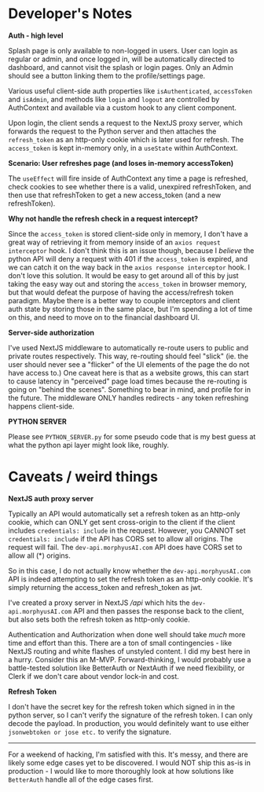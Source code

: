 # Developer's Notes

**Auth - high level**

Splash page is only available to non-logged in users. User can login as regular or admin, and once logged in, will be automatically directed to dashboard, and cannot visit the splash or login pages. Only an Admin should see a button linking them to the profile/settings page.

Various useful client-side auth properties like `isAuthenticated`, `accessToken` and `isAdmin`, and methods like `login` and `logout` are controlled by AuthContext and available via a custom hook to any client component.

Upon login, the client sends a request to the NextJS proxy server, which forwards the request to the Python server and then attaches the `refresh_token` as an http-only cookie which is later used for refresh. The `access_token` is kept in-memory only, in a `useState` within AuthContext.

**Scenario: User refreshes page (and loses in-memory accessToken)**

The `useEffect` will fire inside of AuthContext any time a page is refreshed, check cookies to see whether there is a valid, unexpired refreshToken, and then use that refreshToken to get a new access_token (and a new refreshToken).

**Why not handle the refresh check in a request intercept?**

Since the `access_token` is stored client-side only in memory, I don't have a great way of retrieving it from memory inside of an `axios request interceptor` hook. I don't think this is an issue though, because I _believe_ the python API will deny a request with 401 if the `access_token` is expired, and we can catch it on the way back in the `axios response interceptor` hook. I don't love this solution. It would be easy to get around all of this by just taking the easy way out and storing the `access_token` in browser memory, but that would defeat the purpose of having the access/refresh token paradigm. Maybe there is a better way to couple interceptors and client auth state by storing those in the same place, but I'm spending a lot of time on this, and need to move on to the financial dashboard UI.

**Server-side authorization**

I've used NextJS middleware to automatically re-route users to public and private routes respectively. This way, re-routing should feel "slick" (ie. the user should never see a "flicker" of the UI elements of the page the do not have access to.) One caveat here is that as a website grows, this can start to cause latency in "perceived" page load times because the re-routing is going on "behind the scenes". Something to bear in mind, and profile for in the future. The middleware ONLY handles redirects - any token refreshing happens client-side.

**PYTHON SERVER**

Please see `PYTHON_SERVER.py` for some pseudo code that is my best guess at what the python api layer might look like, roughly.

# Caveats / weird things

**NextJS auth proxy server**

Typically an API would automatically set a refresh token as an http-only cookie, which can ONLY get sent cross-origin to the client if the client includes `credentials: include` in the request. However, you CANNOT set `credentials: include` if the API has CORS set to allow all origins. The request will fail. The `dev-api.morphyusAI.com` API does have CORS set to allow all (\*) origins.

So in this case, I do not actually know whether the `dev-api.morphyusAI.com` API is indeed attempting to set the refresh token as an http-only cookie. It's simply returning the access_token and refresh_token as jwt.

I've created a proxy server in NextJS _/api_ which hits the `dev-api.morphyusAI.com` API and then passes the response back to the client, but also sets both the refresh token as http-only cookie.

Authentication and Authorization when done well should take _much_ more time and effort than this. There are a ton of small contingencies - like NextJS routing and white flashes of unstyled content. I did my best here in a hurry. Consider this an M-MVP. Forward-thinking, I would probably use a battle-tested solution like BetterAuth or NextAuth if we need flexibility, or Clerk if we don't care about vendor lock-in and cost.

**Refresh Token**

I don't have the secret key for the refresh token which signed in in the python server, so I can't verify the signature of the refresh token. I can only decode the payload. In production, you would definitely want to use either `jsonwebtoken or jose etc.` to verify the signature.

---

For a weekend of hacking, I'm satisfied with this. It's messy, and there are likely some edge cases yet to be discovered. I would NOT ship this as-is in production - I would like to more thoroughly look at how solutions like `BetterAuth` handle all of the edge cases first.
